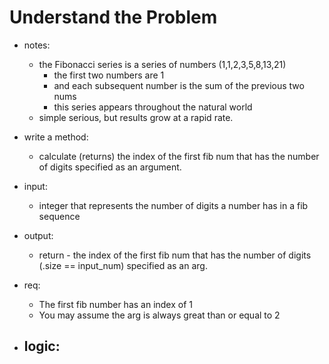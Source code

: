 # Understand the Problem
- notes:
  - the Fibonacci series is a series of numbers (1,1,2,3,5,8,13,21)
    - the first two numbers are 1
    - and each subsequent number is the sum of the previous two nums
    - this series appears throughout the natural world
  - simple serious, but results grow at a rapid rate. 

- write a method:
  - calculate (returns) the index of the first fib num that has the number of digits specified as an argument. 

- input:
  - integer that represents the number of digits a number has in a fib sequence
- output:
  - return - the index of the first fib num that has the number of digits (.size == input_num) specified as an arg. 

- req:
  - The first fib number has an index of 1
  - You may assume the arg is always great than or equal to 2

- logic:
  -